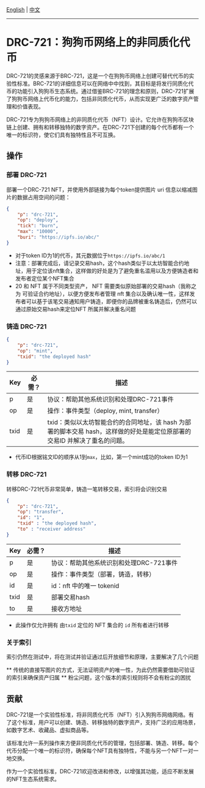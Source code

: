 [English](./README_en.md) | [中文](./README.md)

---

# DRC-721：狗狗币网络上的非同质化代币

DRC-721的灵感来源于BRC-721，这是一个在狗狗币网络上创建可替代代币的实验性标准。BRC-721的详细信息可以在网络中中找到，其目标是将发行同质化代币的功能引入狗狗币生态系统。通过借鉴BRC-721的理念和原则，DRC-721扩展了狗狗币网络上代币化的能力，包括非同质化代币，从而实现更广泛的数字资产管理和价值表现。

DRC-721专为狗狗币网络上的非同质化代币（NFT）设计。它允许在狗狗币区块链上创建、拥有和转移独特的数字资产。在DRC-721下创建的每个代币都有一个唯一的标识符，使它们具有独特性且不可互换。

## 操作

### 部署 DRC-721

部署一个DRC-721 NFT，并使用外部链接为每个token提供图片 uri 信息以缩减图片的数据占用空间的问题：

``` json
{
    "p": "drc-721",
    "op": "deploy",
    "tick": "burn",
    "max": "10000",
    "buri": "https://ipfs.io/abc/"
}
```

* 对于token ID为1的代币，其元数据位于`https://ipfs.io/abc/1`
* 注意：部署完成后，请记录交易hash，这个hash类似于以太坊智能合约地址，用于定位该nft集合，这样做的好处是为了避免重名滥用以及方便铸造者和发布者定位某个NFT集合
* 20 和 NFT 属于不同类型资产， NFT 需要类似原始部署的交易hash（我称之为 可验证合约地址），以便方便发布者管理 nft 集合以及确认唯一性，这样发布者可以基于该笔交易通知用户铸造，即便你的品牌被重名铸造后，仍然可以通过原始交易hash来定位NFT 所属并解决重名问题

### 铸造 DRC-721

``` json
{
    "p": "drc-721",
    "op": "mint",
    "txid": "the deployed hash"
}
```

| Key | 必需？ | 描述 |
|---|---|---|
| p | 是 | 协议：帮助其他系统识别和处理DRC-721事件 |
| op | 是 | 操作：事件类型（deploy, mint, transfer） |
| txid | 是 | txid：类似以太坊智能合约的合同地址，该 hash 为部署的脚本交易 hash，这样做的好处是能定位原部署的交易ID 并解决了重名的问题。 |

* 代币ID根据铭文ID的顺序从1到`max`，比如，第一个mint成功的token ID为1

### 转移 DRC-721

转移DRC-721代币非常简单，铸造一笔转移交易，索引将会识别交易

``` json
{
    "p": "drc-721",
    "op": "transfer",
    "id": "1",
    "txid" : "the deployed hash",
    "to" : "receiver address"
}
```

| Key | 必需？ | 描述 |
|---|---|---|
| p | 是 | 协议：帮助其他系统识别和处理DRC-721事件 |
| op | 是 | 操作：事件类型（部署，铸造，转移） |
| id | 是 | id：nft 中的唯一 tokenid|
| txid | 是 | 部署交易hash |
| to | 是 | 接收方地址 |

* 此操作仅允许拥有 由`txid` 定位的 NFT 集合的 `id` 所有者进行转移
  
### 关于索引

索引仍然在测试中，将在测试并验证通过后开放细节和原理，主要解决了几个问题

** 传统的直接写图片的方式，无法证明资产的唯一性，为此仍然需要借助可验证的索引来确保资产归属
** 粉尘问题，这个版本的索引规则将不会有粉尘的困扰


## 贡献

DRC-721是一个实验性标准，将非同质化代币（NFT）引入狗狗币网络网络。有了这个标准，用户可以创建、铸造、转移独特的数字资产，支持广泛的应用场景，如数字艺术、收藏品、虚拟商品等。

该标准允许一系列操作来方便非同质化代币的管理，包括部署、铸造、转移。每个代币分配一个唯一的标识符，确保每个NFT具有独特性，不能与另一个NFT一对一地交换。

作为一个实验性标准，DRC-721欢迎改进和修改，以增强其功能，适应不断发展的NFT生态系统需求。
